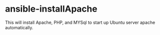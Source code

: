 # ansible-installApache

This will install Apache, PHP, and MYSql to start up Ubuntu server apache automatically.